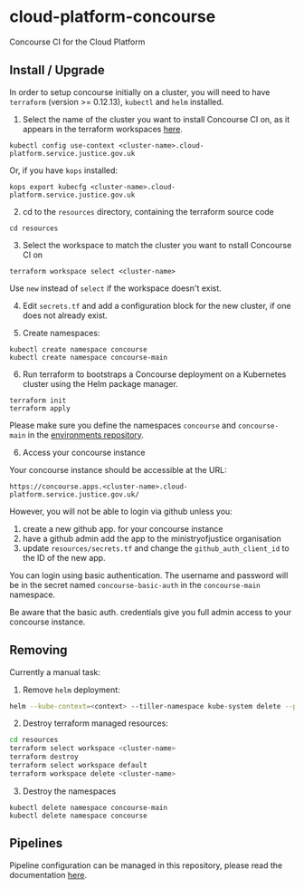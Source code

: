 # cloud-platform-concourse

Concourse CI for the Cloud Platform

## Install / Upgrade

In order to setup concourse initially on a cluster, you will need to have `terraform` (version >= 0.12.13), `kubectl` and `helm` installed.

1. Select the name of the cluster you want to install Concourse CI on, as it appears in the terraform workspaces [here](https://github.com/ministryofjustice/cloud-platform-infrastructure/tree/master/terraform/cloud-platform).

  `kubectl config use-context <cluster-name>.cloud-platform.service.justice.gov.uk`

Or, if you have `kops` installed:

  `kops export kubecfg <cluster-name>.cloud-platform.service.justice.gov.uk`

2. cd to the `resources` directory, containing the terraform source code

`cd resources`

3. Select the workspace to match the cluster you want to nstall Concourse CI on

  `terraform workspace select <cluster-name>`

Use `new` instead of `select` if the workspace doesn't exist.

4. Edit `secrets.tf` and add a configuration block for the new cluster, if one does not already exist.

5. Create namespaces:

```
kubectl create namespace concourse
kubectl create namespace concourse-main
```

6. Run terraform to bootstraps a Concourse deployment on a Kubernetes cluster <cluster-name> using the Helm package manager.

```
terraform init
terraform apply
```

Please make sure you define the namespaces `concourse` and `concourse-main` in the [environments repository](https://github.com/ministryofjustice/cloud-platform-environments).

6. Access your concourse instance

Your concourse instance should be accessible at the URL:

`https://concourse.apps.<cluster-name>.cloud-platform.service.justice.gov.uk/`

However, you will not be able to login via github unless you:

1. create a new github app. for your concourse instance
2. have a github admin add the app to the ministryofjustice organisation
3. update `resources/secrets.tf` and change the `github_auth_client_id` to the ID of the new app.

You can login using basic authentication. The username and password will be in
the secret named `concourse-basic-auth` in the `concourse-main` namespace.

Be aware that the basic auth. credentials give you full admin access to your
concourse instance.

## Removing

Currently a manual task:

1. Remove `helm` deployment:

```sh
helm --kube-context=<context> --tiller-namespace kube-system delete --purge concourse
```

2. Destroy terraform managed resources:

```sh
cd resources
terraform select workspace <cluster-name>
terraform destroy
terraform select workspace default
terraform workspace delete <cluster-name>
```

3. Destroy the namespaces

```
kubectl delete namespace concourse-main
kubectl delete namespace concourse
```

## Pipelines

Pipeline configuration can be managed in this repository, please read the documentation [here](pipelines/README.md).
